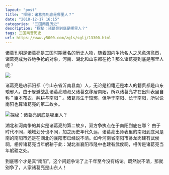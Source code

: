 ```yaml
---
layout: "post"
title: "探秘：诸葛亮到底是哪里人？"
date: "2018-12-17 16:15"
categories: "三国两晋历史"
description: "探秘：诸葛亮到底是哪里人？"
tags: 三国两晋历史
url: https://www.y5000.com/zgls/sglj/13300.html
---
```






诸葛孔明是诸葛亮是三国时期著名的历史人物，随着国内争抢名人之风愈演愈烈，诸葛亮成为各地争抢的对象，河南、湖北和山东都在抢？那么诸葛亮到底是哪里人呢？

![](https://img.y5000.com/uploads/allimg/170213/1G92L3N-0.jpg)

诸葛亮是琅邪阳都（今山东省沂南县南）人，无论是祖籍还是本人的籍贯都是山东琅邪人。由于躲避战乱诸葛亮随叔父诸葛玄移居南阳，所以诸葛亮才在出师表里自称＂臣本布衣，躬耕与南阳＂。诸葛亮生于琅琊，但学于南阳、长于南阳，所以说南阳也算诸葛亮的第二故乡。

![探秘：诸葛亮到底是哪里人？](/uploads/allimg/170213/6-1F2131G342D6.JPG)

湖北和河南争的其实是诸葛亮的第二故乡，双方争执点在于南阳到底在哪？
由于时代不同，地域划分也不同，加之历史年代久远，诸葛亮出师表里的南阳到底河是南的南阳市还是在湖北的襄阳市已经说不清。如今河南省南阳市卧龙岗建有武侯祠，相传诸葛亮当年躬耕于此：湖北省襄阳市隆中也建有武侯祠，相传是诸葛亮当年躬耕之处。

到底哪个才是真“南阳”，这个问题争论了上千年至今没有结论。既然说不清，那就别争了，人家诸葛亮是山东人！
